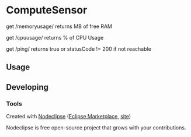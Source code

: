 

# ComputeSensor

get /memoryusage/ returns MB of free RAM


get /cpuusage/ returns % of CPU Usage

get /ping/ returns true or statusCode != 200 if not reachable 

## Usage



## Developing



### Tools

Created with [Nodeclipse](https://github.com/Nodeclipse/nodeclipse-1)
 ([Eclipse Marketplace](http://marketplace.eclipse.org/content/nodeclipse), [site](http://www.nodeclipse.org))   

Nodeclipse is free open-source project that grows with your contributions.
